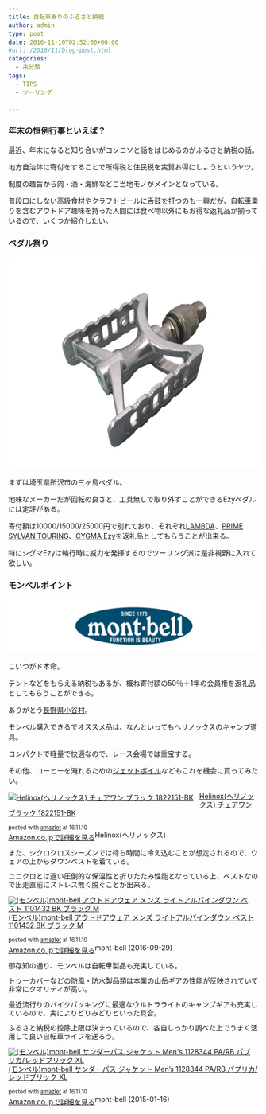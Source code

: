 ```yaml
---
title: 自転車乗りのふるさと納税
author: admin
type: post
date: 2016-11-10T02:52:00+00:00
#url: /2016/11/blog-post.html
categories:
  - 未分類
tags:
  - TIPS
  - ツーリング

---
```


### 年末の恒例行事といえば？

最近、年末になると知り合いがコソコソと話をはじめるのがふるさと納税の話。

地方自治体に寄付をすることで所得税と住民税を実質お得にしようというヤツ。

制度の趣旨から肉・酒・海鮮などご当地モノがメインとなっている。

普段口にしない高級食材やクラフトビールに舌鼓を打つのも一興だが、自転車乗りを含むアウトドア趣味を持った人間には食べ物以外にもお得な返礼品が揃っているので、いくつか紹介したい。



### ペダル祭り

<div class="separator" style="clear: both; text-align: center;">
</div>

<div class="separator" style="clear: both; text-align: center;">
  <img border="0" height="426" src="/wp-content/uploads/2016/11/CYGMAEzy1.jpg" width="640" />
</div>

まずは埼玉県所沢市の三ヶ島ペダル。

地味なメーカーだが回転の良さと、工具無しで取り外すことができるEzyペダルには定評がある。

寄付額は10000/15000/25000円で別れており、それぞれ<a href="http://www.amazon.co.jp/exec/obidos/ASIN/B001F2WTLU/gensobunya-22/ref=nosim/" name="amazletlink" target="_blank">LAMBDA</a>、<a href="http://www.amazon.co.jp/exec/obidos/ASIN/B00ME93CG4/gensobunya-22/ref=nosim/" name="amazletlink" target="_blank">PRIME SYLVAN TOURING</a>、<a href="http://www.amazon.co.jp/exec/obidos/ASIN/B00OOII5CO/gensobunya-22/ref=nosim/" name="amazletlink" target="_blank">CYGMA Ezy</a>を返礼品としてもらうことが出来る。

特にシグマEzyは輪行時に威力を発揮するのでツーリング派は是非視野に入れて欲しい。



### モンベルポイント

<div class="separator" style="clear: both; text-align: center;">
  <img border="0" height="108" src="/wp-content/uploads/2016/11/montbelllogo.jpg" width="640" />
</div>

こいつがド本命。

テントなどをもらえる納税もあるが、概ね寄付額の50％＋1年の会員権を返礼品としてもらうことができる。

ありがとう<a href="http://www.furusato-tax.jp/japan/prefecture/20486" target="_blank">長野県小谷村</a>。

モンベル購入できるでオススメ品は、なんといってもヘリノックスのキャンプ道具。

コンパクトで軽量で快適なので、レース会場では重宝する。

その他、コーヒーを淹れるための<a href="http://amzn.to/2fEOgkt" target="_blank">ジェットボイル</a>などもこれを機会に買ってみたい。



<div class="amazlet-box" style="margin-bottom: 0px;">
  <div class="amazlet-image" style="float: left; margin: 0px 12px 1px 0px;">
    <a href="http://www.amazon.co.jp/exec/obidos/ASIN/B00U72QEFQ/gensobunya-22/ref=nosim/" name="amazletlink" target="_blank"><img alt="Helinox(ヘリノックス) チェアワン ブラック 1822151-BK" src="https://images-fe.ssl-images-amazon.com/images/I/51nfUZFnz9L._SL160_.jpg" style="border: none;" /></a>
  </div>

  <div class="amazlet-info" style="line-height: 120%; margin-bottom: 10px;">
    <div class="amazlet-name" style="line-height: 120%; margin-bottom: 10px;">
<a href="http://www.amazon.co.jp/exec/obidos/ASIN/B00U72QEFQ/gensobunya-22/ref=nosim/" name="amazletlink" target="_blank">Helinox(ヘリノックス) チェアワン ブラック 1822151-BK</a></p>

<div class="amazlet-powered-date" style="font-size: 80%; line-height: 120%; margin-top: 5px;">
  posted with <a href="http://www.amazlet.com/" target="_blank" title="amazlet">amazlet</a> at 16.11.10
</div>


<div class="amazlet-detail">
Helinox(ヘリノックス)


<div class="amazlet-sub-info" style="float: left;">
<div class="amazlet-link" style="margin-top: 5px;">
  <a href="http://www.amazon.co.jp/exec/obidos/ASIN/B00U72QEFQ/gensobunya-22/ref=nosim/" name="amazletlink" target="_blank">Amazon.co.jpで詳細を見る</a>
</div>

  </div>

  <div class="amazlet-footer" style="clear: left;">
  </div>
</div>

また、シクロクロスシーズンでは待ち時間に冷え込むことが想定されるので、ウェアの上からダウンベストを着ている。

ユニクロとは違い圧倒的な保温性と折りたたみ性能となっている上、ベストなので出走直前にストレス無く脱ぐことが出来る。



<div class="amazlet-box" style="margin-bottom: 0px;">
  <div class="amazlet-image" style="float: left; margin: 0px 12px 1px 0px;">
    <a href="http://www.amazon.co.jp/exec/obidos/ASIN/B00F68FLVO/gensobunya-22/ref=nosim/" name="amazletlink" target="_blank"><img alt="(モンベル)mont-bell アウトドアウェア メンズ ライトアルパインダウン ベスト 1101432 BK ブラック M" src="https://images-fe.ssl-images-amazon.com/images/I/41coVkgQOqL._SL160_.jpg" style="border: none;" /></a>
  </div>

  <div class="amazlet-info" style="line-height: 120%; margin-bottom: 10px;">
    <div class="amazlet-name" style="line-height: 120%; margin-bottom: 10px;">
<a href="http://www.amazon.co.jp/exec/obidos/ASIN/B00F68FLVO/gensobunya-22/ref=nosim/" name="amazletlink" target="_blank">(モンベル)mont-bell アウトドアウェア メンズ ライトアルパインダウン ベスト 1101432 BK ブラック M</a></p>

<div class="amazlet-powered-date" style="font-size: 80%; line-height: 120%; margin-top: 5px;">
  posted with <a href="http://www.amazlet.com/" target="_blank" title="amazlet">amazlet</a> at 16.11.10
</div>


<div class="amazlet-detail">
mont-bell (2016-09-29)


<div class="amazlet-sub-info" style="float: left;">
<div class="amazlet-link" style="margin-top: 5px;">
  <a href="http://www.amazon.co.jp/exec/obidos/ASIN/B00F68FLVO/gensobunya-22/ref=nosim/" name="amazletlink" target="_blank">Amazon.co.jpで詳細を見る</a>
</div>

  </div>

  <div class="amazlet-footer" style="clear: left;">
  </div>
</div>

御存知の通り、モンベルは自転車製品も充実している。

トゥーカバーなどの防風・防水製品類は本業の山岳ギアの性能が反映されていて非常にクオリティが高い。

最近流行りのバイクパッキングに最適なウルトラライトのキャンプギアも充実しているので、実によりどりみどりといった具合。

ふるさと納税の控除上限は決まっているので、各自しっかり調べた上でうまく活用して良い自転車ライフを送ろう。



<div class="amazlet-box" style="margin-bottom:0px;">
  <div class="amazlet-image" style="float:left;margin:0px 12px 1px 0px;">
    <a href="http://www.amazon.co.jp/exec/obidos/ASIN/B00INR93EQ/gensobunya-22/ref=nosim/" name="amazletlink" target="_blank"><img src="https://images-fe.ssl-images-amazon.com/images/I/41p2FYnGrnL._SL160_.jpg" alt="(モンベル)mont-bell サンダーパス ジャケット Men's 1128344 PA/RB パプリカ/レッドブリック XL" style="border: none;" /></a>
  </div>

  <div class="amazlet-info" style="line-height:120%; margin-bottom: 10px">
    <div class="amazlet-name" style="margin-bottom:10px;line-height:120%">
<a href="http://www.amazon.co.jp/exec/obidos/ASIN/B00INR93EQ/gensobunya-22/ref=nosim/" name="amazletlink" target="_blank">(モンベル)mont-bell サンダーパス ジャケット Men&#8217;s 1128344 PA/RB パプリカ/レッドブリック XL</a></p>

<div class="amazlet-powered-date" style="font-size:80%;margin-top:5px;line-height:120%">
  posted with <a href="http://www.amazlet.com/" title="amazlet" target="_blank">amazlet</a> at 16.11.10
</div>


<div class="amazlet-detail">
mont-bell (2015-01-16)


<div class="amazlet-sub-info" style="float: left;">
<div class="amazlet-link" style="margin-top: 5px">
  <a href="http://www.amazon.co.jp/exec/obidos/ASIN/B00INR93EQ/gensobunya-22/ref=nosim/" name="amazletlink" target="_blank">Amazon.co.jpで詳細を見る</a>
</div>

  </div>

  <div class="amazlet-footer" style="clear: left">
  </div>
</div>